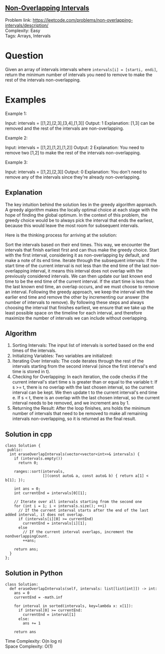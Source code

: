 ## [Non-Overlapping Intervals](https://leetcode.com/problems/non-overlapping-intervals/description/)

Problem link: https://leetcode.com/problems/non-overlapping-intervals/description/ <br>
Complexity: Easy <br>
Tags: Arrays, Intervals <br>


# Question

Given an array of intervals intervals where `intervals[i] = [starti, endi]`, return the minimum number of intervals you need to remove to make the rest of the intervals non-overlapping.

# Examples

Example 1:

Input: intervals = [[1,2],[2,3],[3,4],[1,3]]
Output: 1
Explanation: [1,3] can be removed and the rest of the intervals are non-overlapping.

Example 2:

Input: intervals = [[1,2],[1,2],[1,2]]
Output: 2
Explanation: You need to remove two [1,2] to make the rest of the intervals non-overlapping.

Example 3:

Input: intervals = [[1,2],[2,3]]
Output: 0
Explanation: You don't need to remove any of the intervals since they're already non-overlapping.

## Explanation

The key intuition behind the solution lies in the greedy algorithm approach. A greedy algorithm makes the locally optimal choice at each stage with the hope of finding the global optimum. In the context of this problem, the greedy choice would be to always pick the interval that ends the earliest, because this would leave the most room for subsequent intervals.

Here is the thinking process for arriving at the solution:

  Sort the intervals based on their end times. This way, we encounter the intervals that finish earliest first and can thus make the greedy choice.
  Start with the first interval, considering it as non-overlapping by default, and make a note of its end time.
  Iterate through the subsequent intervals:
  If the start time of the current interval is not less than the end time of the last non-overlapping interval, it means this interval does not overlap with the previously considered intervals. We can then update our last known end time to be the end time of the current interval.
  If the start time is less than the last known end time, an overlap occurs, and we must choose to remove an interval. Following the greedy approach, we keep the interval with the earlier end time and remove the other by incrementing our answer (the number of intervals to remove).
  By following these steps and always choosing the interval that finishes earliest, we ensure that we take up the least possible space on the timeline for each interval, and therefore maximize the number of intervals we can include without overlapping.

## Algorithm

1. Sorting Intervals: The input list of intervals is sorted based on the end times of the intervals.
2. Initializing Variables: Two variables are initialized:
3. Iterating Over Intervals: The code iterates through the rest of the intervals starting from the second interval (since the first interval's end time is stored in t).
4. Checking for Overlapping: In each iteration, the code checks if the current interval's start time s is greater than or equal to the variable t:
  If s >= t, there is no overlap with the last chosen interval, so the current interval can be kept. We then update t to the current interval's end time e.
  If s < t, there is an overlap with the last chosen interval, so the current interval needs to be removed, and we increment ans by 1.
5. Returning the Result: After the loop finishes, ans holds the minimum number of intervals that need to be removed to make all remaining intervals non-overlapping, so it is returned as the final result.

## Solution in cpp
```
class Solution {
 public:
  int eraseOverlapIntervals(vector<vector<int>>& intervals) {
    if (intervals.empty())
      return 0;

    ranges::sort(intervals,
                 [](const auto& a, const auto& b) { return a[1] < b[1]; });

    int ans = 0;
    int currentEnd = intervals[0][1];

    // Iterate over all intervals starting from the second one
    for (int i = 1; i < intervals.size(); ++i)
      // If the current interval starts after the end of the last added interval, it does not overlap.
      if (intervals[i][0] >= currentEnd)
        currentEnd = intervals[i][1];
      else
        // If the current interval overlaps, increment the nonOverlappingCount.
        ++ans;

    return ans;
  }
};
```

## Solution in Python
```
class Solution:
  def eraseOverlapIntervals(self, intervals: list[list[int]]) -> int:
    ans = 0
    currentEnd = -math.inf

    for interval in sorted(intervals, key=lambda x: x[1]):
      if interval[0] >= currentEnd:
        currentEnd = interval[1]
      else:
        ans += 1

    return ans
```	

Time Complexity: O(n log n) <br>
Space Complexity: O(1)